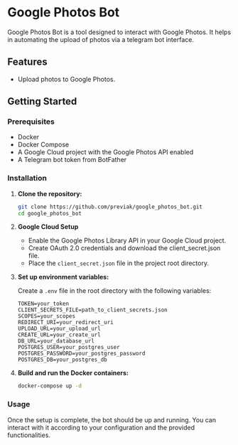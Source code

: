 # Google Photos Bot

Google Photos Bot is a tool designed to interact with Google Photos. It helps in automating the upload of photos via a telegram bot interface.

## Features
- Upload photos to Google Photos.

## Getting Started

### Prerequisites
- Docker
- Docker Compose
- A Google Cloud project with the Google Photos API enabled
- A Telegram bot token from BotFather

### Installation

1. **Clone the repository:**
   ```bash
   git clone https://github.com/previak/google_photos_bot.git
   cd google_photos_bot
   ```

2. **Google Cloud Setup**
   - Enable the Google Photos Library API in your Google Cloud project.
   - Create OAuth 2.0 credentials and download the client_secret.json file.
   - Place the `client_secret.json` file in the project root directory.
     
3. **Set up environment variables:**
   
   Create a `.env` file in the root directory with the following variables:
   ```plaintext
   TOKEN=your_token
   CLIENT_SECRETS_FILE=path_to_client_secrets.json
   SCOPES=your_scopes
   REDIRECT_URI=your_redirect_uri
   UPLOAD_URL=your_upload_url
   CREATE_URL=your_create_url
   DB_URL=your_database_url
   POSTGRES_USER=your_postgres_user
   POSTGRES_PASSWORD=your_postgres_password
   POSTGRES_DB=your_postgres_db
   ```
4. **Build and run the Docker containers:**
   ```bash
   docker-compose up -d
   ```

### Usage
Once the setup is complete, the bot should be up and running. You can interact with it according to your configuration and the provided functionalities.
